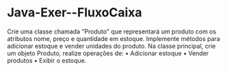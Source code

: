 ﻿# Java-Exer--FluxoCaixa
 
Crie uma classe chamada "Produto" que representará um produto com os atributos nome, preço e quantidade em estoque. Implemente métodos para adicionar estoque e vender unidades do produto. Na classe principal, crie um objeto Produto, realize operações de:
• Adicionar estoque
• Vender produtos
• Exibir o estoque.
